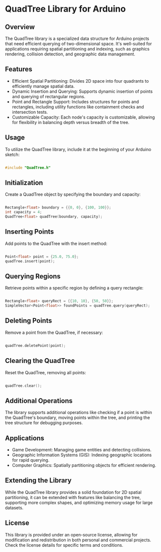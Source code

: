 # QuadTree Library for Arduino

## Overview
The QuadTree library is a specialized data structure for Arduino projects that need efficient querying of two-dimensional space. It's well-suited for applications requiring spatial partitioning and indexing, such as graphics rendering, collision detection, and geographic data management.

## Features
* Efficient Spatial Partitioning: Divides 2D space into four quadrants to efficiently manage spatial data.
* Dynamic Insertion and Querying: Supports dynamic insertion of points and querying of rectangular regions.
* Point and Rectangle Support: Includes structures for points and rectangles, including utility functions like containment checks and intersection tests.
* Customizable Capacity: Each node's capacity is customizable, allowing for flexibility in balancing depth versus breadth of the tree.

## Usage
To utilize the QuadTree library, include it at the beginning of your Arduino sketch:

```cpp

#include "QuadTree.h"
```
## Initialization
Create a QuadTree object by specifying the boundary and capacity:

```cpp

Rectangle<float> boundary = {{0, 0}, {100, 100}};
int capacity = 4;
QuadTree<float> quadTree(boundary, capacity);
```
## Inserting Points
Add points to the QuadTree with the insert method:

```cpp

Point<float> point = {25.0, 75.0};
quadTree.insert(point);
```
## Querying Regions
Retrieve points within a specific region by defining a query rectangle:

```cpp

Rectangle<float> queryRect = {{10, 10}, {50, 50}};
SimpleVector<Point<float>> foundPoints = quadTree.query(queryRect);
```
## Deleting Points
Remove a point from the QuadTree, if necessary:

```cpp

quadTree.deletePoint(point);
```
## Clearing the QuadTree
Reset the QuadTree, removing all points:

```cpp

quadTree.clear();
```
## Additional Operations
The library supports additional operations like checking if a point is within the QuadTree's boundary, moving points within the tree, and printing the tree structure for debugging purposes.

## Applications
* Game Development: Managing game entities and detecting collisions.
* Geographic Information Systems (GIS): Indexing geographic locations for rapid querying.
* Computer Graphics: Spatially partitioning objects for efficient rendering.

##  Extending the Library 
While the QuadTree library provides a solid foundation for 2D spatial partitioning, it can be extended with features like balancing the tree, supporting more complex shapes, and optimizing memory usage for large datasets.

## License
This library is provided under an open-source license, allowing for modification and redistribution in both personal and commercial projects. Check the license details for specific terms and conditions.